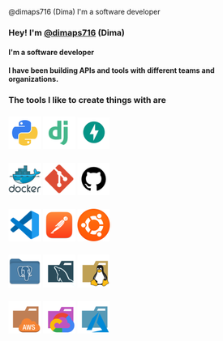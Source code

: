  @dimaps716 (Dima) I'm a software developer

### Hey! I'm [@dimaps716](https://twitter.com/dimaps716 "twitter") (Dima)

#### I'm a software developer
#### I have been building APIs and tools with different teams and organizations.

### The tools I like to create things with are

### <img src="https://raw.githubusercontent.com/Dimaps716/Dimaps716/master/python.png"> <img src="https://raw.githubusercontent.com/Dimaps716/Dimaps716/master/django.png"> <img src="https://raw.githubusercontent.com/Dimaps716/Dimaps716/master/fastapi.png">
### <img src="https://raw.githubusercontent.com/Dimaps716/Dimaps716/master/docker.png"> <img src="https://raw.githubusercontent.com/Dimaps716/Dimaps716/master/git.png"> <img src="https://raw.githubusercontent.com/Dimaps716/Dimaps716/master/git_.png">
### <img src="https://raw.githubusercontent.com/Dimaps716/Dimaps716/master/vscode.png"> <img src="https://raw.githubusercontent.com/Dimaps716/Dimaps716/master/postman.png"> <img src="https://raw.githubusercontent.com/Dimaps716/Dimaps716/master/ubuntu.png">
### <img src="https://raw.githubusercontent.com/Dimaps716/Dimaps716/master/postgres.png"> <img src="https://raw.githubusercontent.com/Dimaps716/Dimaps716/master/mysql.png"> <img src="https://raw.githubusercontent.com/Dimaps716/Dimaps716/master/linux.png">
### <img src="https://raw.githubusercontent.com/Dimaps716/Dimaps716/master/aws.png"> <img src="https://raw.githubusercontent.com/Dimaps716/Dimaps716/master/gcp.png"> <img src="https://raw.githubusercontent.com/Dimaps716/Dimaps716/master/azure.png">